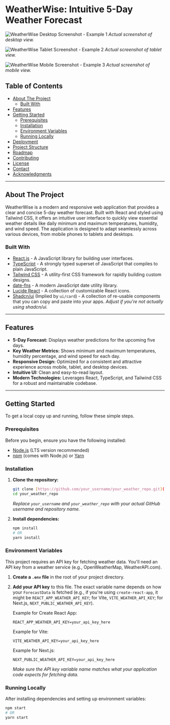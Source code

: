 # WeatherWise: Intuitive 5-Day Weather Forecast

![WeatherWise Desktop Screenshot - Example 1](/public/desktop_layout.png)
*Actual screenshot of desktop view.*

![WeatherWise Tablet Screenshot - Example 2](/public/tablet_layout.png)
*Actual screenshot of tablet view.*

![WeatherWise Mobile Screenshot - Example 3](/public/mobile_layout.png)
*Actual screenshot of mobile view.*

## Table of Contents

* [About The Project](#about-the-project)
    * [Built With](#built-with)
* [Features](#features)
* [Getting Started](#getting-started)
    * [Prerequisites](#prerequisites)
    * [Installation](#installation)
    * [Environment Variables](#environment-variables)
    * [Running Locally](#running-locally)
* [Deployment](#deployment)
* [Project Structure](#project-structure)
* [Roadmap](#roadmap)
* [Contributing](#contributing)
* [License](#license)
* [Contact](#contact)
* [Acknowledgments](#acknowledgments)

---

## About The Project

WeatherWise is a modern and responsive web application that provides a clear and concise 5-day weather forecast. Built with React and styled using Tailwind CSS, it offers an intuitive user interface to quickly view essential weather details like daily minimum and maximum temperatures, humidity, and wind speed. The application is designed to adapt seamlessly across various devices, from mobile phones to tablets and desktops.

### Built With

* [React.js](https://react.dev/) - A JavaScript library for building user interfaces.
* [TypeScript](https://www.typescriptlang.org/) - A strongly typed superset of JavaScript that compiles to plain JavaScript.
* [Tailwind CSS](https://tailwindcss.com/) - A utility-first CSS framework for rapidly building custom designs.
* [date-fns](https://date-fns.org/) - A modern JavaScript date utility library.
* [Lucide React](https://lucide.dev/icons/) - A collection of customizable React icons.
* [Shadcn/ui](https://ui.shadcn.com/) (Implied by `ui/card`) - A collection of re-usable components that you can copy and paste into your apps. *Adjust if you're not actually using shadcn/ui.*

---

## Features

* **5-Day Forecast:** Displays weather predictions for the upcoming five days.
* **Key Weather Metrics:** Shows minimum and maximum temperatures, humidity percentage, and wind speed for each day.
* **Responsive Design:** Optimized for a consistent and attractive experience across mobile, tablet, and desktop devices.
* **Intuitive UI:** Clean and easy-to-read layout.
* **Modern Technologies:** Leverages React, TypeScript, and Tailwind CSS for a robust and maintainable codebase.

---

## Getting Started

To get a local copy up and running, follow these simple steps.

### Prerequisites

Before you begin, ensure you have the following installed:

* [Node.js](https://nodejs.org/en/download/) (LTS version recommended)
* [npm](https://www.npmjs.com/) (comes with Node.js) or [Yarn](https://yarnpkg.com/)

### Installation

1.  **Clone the repository:**
    ```bash
    git clone [https://github.com/your_username/your_weather_repo.git](https://github.com/your_username/your_weather_repo.git)
    cd your_weather_repo
    ```
    *Replace `your_username` and `your_weather_repo` with your actual GitHub username and repository name.*

2.  **Install dependencies:**
    ```bash
    npm install
    # OR
    yarn install
    ```

### Environment Variables

This project requires an API key for fetching weather data. You'll need an API key from a weather service (e.g., OpenWeatherMap, WeatherAPI.com).

1.  **Create a `.env` file** in the root of your project directory.
2.  **Add your API key** to this file. The exact variable name depends on how your `ForecastData` is fetched (e.g., if you're using `create-react-app`, it might be `REACT_APP_WEATHER_API_KEY`; for Vite, `VITE_WEATHER_API_KEY`; for Next.js, `NEXT_PUBLIC_WEATHER_API_KEY`).

    Example for Create React App:
    ```env
    REACT_APP_WEATHER_API_KEY=your_api_key_here
    ```

    Example for Vite:
    ```env
    VITE_WEATHER_API_KEY=your_api_key_here
    ```

    Example for Next.js:
    ```env
    NEXT_PUBLIC_WEATHER_API_KEY=your_api_key_here
    ```
    *Make sure the API key variable name matches what your application code expects for fetching data.*

### Running Locally

After installing dependencies and setting up environment variables:

```bash
npm start
# OR
yarn start

